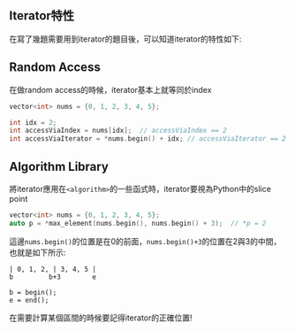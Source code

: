 ## Iterator特性

在寫了幾題需要用到iterator的題目後，可以知道iterator的特性如下:

## Random Access
在做random access的時候，iterator基本上就等同於index
```cpp
vector<int> nums = {0, 1, 2, 3, 4, 5};

int idx = 2;
int accessViaIndex = nums[idx];  // accessViaIndex == 2
int accessViaIterator = *nums.begin() + idx; // accessViaIterator == 2
```

## Algorithm Library
將iterator應用在`<algorithm>`的一些函式時，iterator要視為Python中的slice point
```cpp
vector<int> nums = {0, 1, 2, 3, 4, 5};
auto p = *max_element(nums.begin(), nums.begin() + 3);  // *p = 2
```
這邊`nums.begin()`的位置是在0的前面，`nums.begin()+3`的位置在2與3的中間，也就是如下所示:

```
| 0, 1, 2, | 3, 4, 5 |
b         b+3        e

b = begin();
e = end();
```

在需要計算某個區間的時候要記得iterator的正確位置!